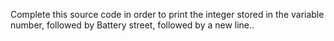 Complete this source code in order to print the integer stored in the variable number, followed by Battery street, followed by a new line..
